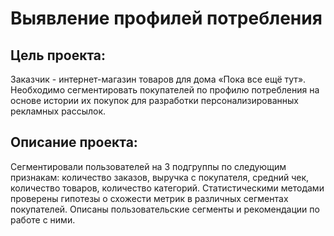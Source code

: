 # Выявление профилей потребления   

## Цель проекта:  
Заказчик - интернет-магазин товаров для дома «Пока все ещё тут». 
Необходимо сегментировать покупателей по профилю потребления на основе истории их покупок
для разработки персонализированных рекламных рассылок.   

## Описание проекта:   
Сегментировали пользователей на 3 подгруппы по следующим признакам: количество заказов, выручка с покупателя, средний чек, количество товаров, количество категорий.
Статистическими методами проверены гипотезы о схожести метрик в различных сегментах покупателей.
Описаны пользовательские сегменты и рекомендации по работе с ними.

